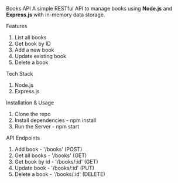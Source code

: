Books API
A simple RESTful API to manage books using **Node.js** and **Express.js** with in-memory data storage.

Features
1. List all books
2. Get book by ID
3. Add a new book
4. Update existing book
5. Delete a book

Tech Stack
1. Node.js
2. Express.js

Installation & Usage
1. Clone the repo
2. Install dependencies - npm install
3. Run the Server - npm start

API Endpoints
1. Add book - '/books' (POST)
2. Get all books - '/books' (GET)
3. Get book by id - '/books/:id' (GET)
4. Update book - '/books/:id' (PUT)
5. Delete a book - '/books/:id' (DELETE)

